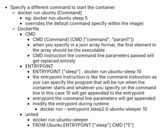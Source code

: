 - Specify a different command to start the container 
    - docker run ubuntu [Command] 
        - eg: docker run ubuntu sleep 5
        - overrides the default command specify within the image)
    - Dockerfile
        - CMD
            - CMD [Command] (CMD ["command", "param1"])
            - when you specify in a json array format, the first element in the array should be the executable
            - CMD instruction the command line parameters passed will get replaced entirely 
        - ENTRYPOINT 
            - ENTRYPOINT ["sleep"] , docker run ubuntu-sleep 10
            - the entrypoint instruction is like the command instruction as yuo can specify the program that will be run when the container starts and whatever you specify on the command line in this case 10 will get appended to the entrypoint  
            - entrypoint the command line parameters will get appended 
            - modify the entrypoint during runtime
                - docker run --entrypoint sleep2.0 ubuntu-sleeper 10
        - united
            - docker run ubuntu-sleeper
            - FROM Ubuntu
              ENTRYPOINT ["sleep"]
              CMD ["5"]  